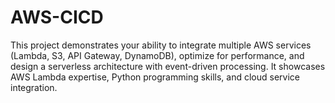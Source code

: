 # AWS-CICD
This project demonstrates your ability to integrate multiple AWS services (Lambda, S3, API Gateway, DynamoDB), optimize for performance, and design a serverless architecture with event-driven processing. It showcases AWS Lambda expertise, Python programming skills, and cloud service integration.
